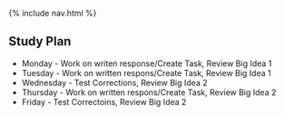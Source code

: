 {% include nav.html %}

<h2>Study Plan</h2>
<ul>
  <li> Monday - Work on writen response/Create Task, Review Big Idea 1 </li>
  <li> Tuesday - Work on written respons/Create Task, Review Big Idea 1 </li>
  <li> Wednesday - Test Corrections, Review Big Idea 2 </li>
  <li> Thursday  - Work on written respons/Create Task, Review Big Idea 2 </li>
  <li> Friday - Test Correctoins, Review Big Idea 2</li>
</ul>
  
